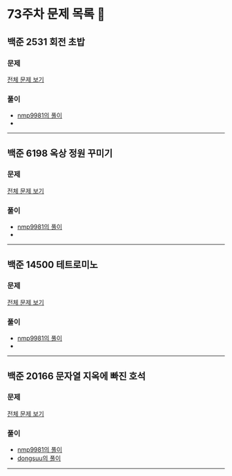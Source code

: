 # 73주차 문제 목록 📝

## 백준 2531 회전 초밥     
### 문제
[전체 문제 보기](https://www.acmicpc.net/problem/2531)    

### 풀이
- [nmp9981의 풀이](https://blog.naver.com/tybnasgo/222518664033)
- 
___

## 백준 6198 옥상 정원 꾸미기  
### 문제
[전체 문제 보기](https://www.acmicpc.net/problem/6198)

### 풀이
- [nmp9981의 풀이](https://blog.naver.com/tybnasgo/223124766703)
- 
___

## 백준 14500 테트로미노  
### 문제
[전체 문제 보기](https://www.acmicpc.net/problem/14500)

### 풀이
- [nmp9981의 풀이](https://blog.naver.com/tybnasgo/222672190425)
- 
___

## 백준 20166 문자열 지옥에 빠진 호석  
### 문제
[전체 문제 보기](https://www.acmicpc.net/problem/20166)

### 풀이
- [nmp9981의 풀이](https://blog.naver.com/tybnasgo/223140086075)
- [dongsuu의 풀이](https://hyunn99.tistory.com/174)
___
